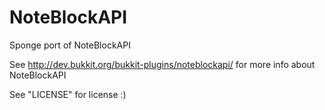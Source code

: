 NoteBlockAPI
============

Sponge port of NoteBlockAPI

See http://dev.bukkit.org/bukkit-plugins/noteblockapi/ for more info about NoteBlockAPI

See "LICENSE" for license :)
